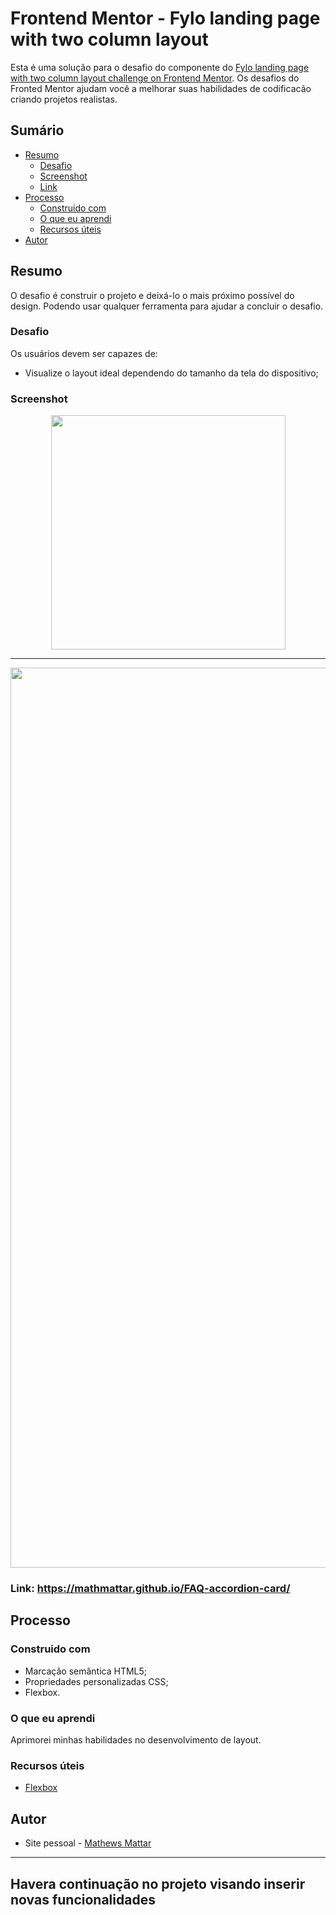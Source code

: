 # Frontend Mentor - Fylo landing page with two column layout

Esta é uma solução para o desafio do componente do [Fylo landing page with two column layout challenge on Frontend Mentor](https://www.frontendmentor.io/challenges/fylo-landing-page-with-two-column-layout-5ca5ef041e82137ec91a50f5). Os desafios do Fronted Mentor ajudam você a melhorar suas habilidades de codificacão criando projetos realistas.

## Sumário

- [Resumo](#resumo)
  - [Desafio](#desafio)
  - [Screenshot](#screenshot)
  - [Link](#link)
- [Processo](#processo)
  - [Construido com](#construido-com)
  - [O que eu aprendi](#o-que-eu-aprendi)
  - [Recursos úteis](#recursos-úteis)
- [Autor](#autor)

## Resumo

O desafio é construir o projeto e deixá-lo o mais próximo possível do design. Podendo usar qualquer ferramenta para ajudar a concluir o desafio.

### Desafio

Os usuários devem ser capazes de:

- Visualize o layout ideal dependendo do tamanho da tela do dispositivo;

### Screenshot

<p align="center">
    <img width="375px" src="./assets/presentation/mobile.png"></img>
</p>

------

<p align="center">
    <img width="1440px" src="./assets/presentation/desktop.png"></img>
</p>

### Link: <https://mathmattar.github.io/FAQ-accordion-card/>

## Processo

### Construido com

- Marcação semântica HTML5;
- Propriedades personalizadas CSS;
- Flexbox.

### O que eu aprendi

Aprimorei minhas habilidades no desenvolvimento de layout.

### Recursos úteis

- [Flexbox](https://www.w3schools.com/css/css3_flexbox.asp)

## Autor

- Site pessoal - [Mathews Mattar](https://www.linkedin.com/in/mathewsmattar/)

------

Havera continuação no projeto visando inserir novas funcionalidades
------
